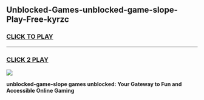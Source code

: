 
## Unblocked-Games-unblocked-game-slope-Play-Free-kyrzc
<h3>
<a href="https://premium76.site?title=unblocked-game-slope&ref=10A">CLICK TO PLAY</a></h3>
<hr>

<h3>
<a href="https://premium76.site?title=unblocked-game-slope&ref=10A">CLICK 2 PLAY</a>
  
</h3>

<a href="https://premium76.site?title=unblocked-game-slope&ref=10A"><img src="https://clearcache.store/games.png"></a>


**unblocked-game-slope games unblocked: Your Gateway to Fun and Accessible Online Gaming**
